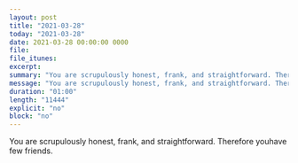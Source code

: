 ```yaml
---
layout: post
title: "2021-03-28"
today: "2021-03-28"
date: 2021-03-28 00:00:00 0000
file:
file_itunes:
excerpt:
summary: "You are scrupulously honest, frank, and straightforward. Therefore youhave few friends."
message: "You are scrupulously honest, frank, and straightforward. Therefore youhave few friends."
duration: "01:00"
length: "11444"
explicit: "no"
block: "no"
---
```

You are scrupulously honest, frank, and straightforward. Therefore youhave few friends.

